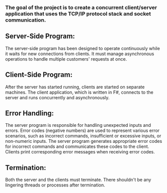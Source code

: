 ### The goal of the project is to create a concurrent client/server application that uses the TCP/IP protocol stack and socket communication.

## Server-Side Program:
The server-side program has been designed to operate continuously while it waits for new connections from clients. It must manage asynchronous operations to handle multiple customers' requests at once.
## Client-Side Program:
After the server has started running, clients are started on separate machines. The client application, which is written in F#, connects to the server and runs concurrently and asynchronously.
## Error Handling:
The server program is responsible for handling unexpected inputs and errors. Error codes (negative numbers) are used to represent various error scenarios, such as incorrect commands, insufficient or excessive 
inputs, or non-numeric inputs.
The server program generates appropriate error codes for incorrect commands and communicates these codes to the client. Clients print corresponding error messages when receiving error codes.
## Termination:
Both the server and the clients must terminate. There shouldn't be any lingering threads or processes after termination.
